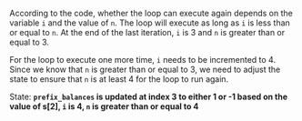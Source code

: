 According to the code, whether the loop can execute again depends on the variable `i` and the value of `n`. The loop will execute as long as `i` is less than or equal to `n`. At the end of the last iteration, `i` is 3 and `n` is greater than or equal to 3. 

For the loop to execute one more time, `i` needs to be incremented to 4. Since we know that `n` is greater than or equal to 3, we need to adjust the state to ensure that `n` is at least 4 for the loop to run again.

State: **`prefix_balances` is updated at index 3 to either 1 or -1 based on the value of s[2], `i` is 4, `n` is greater than or equal to 4**
